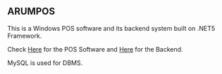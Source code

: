 ## ARUMPOS

This is a Windows POS software and its backend system built on .NET5 Framework.

Check [Here](https://github.com/yansigit/ARUMPOS/tree/master/ARUMPOS) for the POS Software and [Here](https://github.com/yansigit/ARUMPOS/tree/master/DotnetAWSBeanstalkBackend) for the Backend.

MySQL is used for DBMS.
